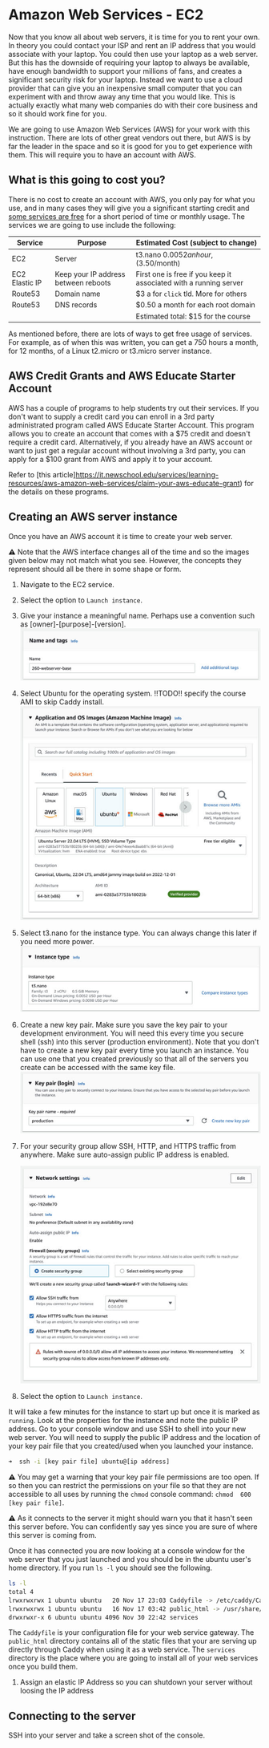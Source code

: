# Amazon Web Services - EC2

Now that you know all about web servers, it is time for you to rent your own. In theory you could contact your ISP and rent an IP address that you would associate with your laptop. You could then use your laptop as a web server. But this has the downside of requiring your laptop to always be available, have enough bandwidth to support your millions of fans, and creates a significant security risk for your laptop. Instead we want to use a cloud provider that can give you an inexpensive small computer that you can experiment with and throw away any time that you would like. This is actually exactly what many web companies do with their core business and so it should work fine for you.

We are going to use Amazon Web Services (AWS) for your work with this instruction. There are lots of other great vendors out there, but AWS is by far the leader in the space and so it is good for you to get experience with them. This will require you to have an account with AWS.

## What is this going to cost you?

There is no cost to create an account with AWS, you only pay for what you use, and in many cases they will give you a significant starting credit and [some services are free](https://aws.amazon.com/free) for a short period of time or monthly usage. The services we are going to use include the following:

| Service        | Purpose                              | Estimated Cost (subject to change)                                |
| -------------- | ------------------------------------ | ----------------------------------------------------------------- |
| EC2            | Server                               | t3.nano $0.0052 an hour, ($3.50/month)                            |
| EC2 Elastic IP | Keep your IP address between reboots | First one is free if you keep it associated with a running server |
| Route53        | Domain name                          | $3 a for `click` tld. More for others                             |
| Route53        | DNS records                          | $0.50 a month for each root domain                                |
|                |                                      | Estimated total: $15 for the course                               |

As mentioned before, there are lots of ways to get free usage of services. For example, as of when this was written, you can get a 750 hours a month, for 12 months, of a Linux t2.micro or t3.micro server instance.

## AWS Credit Grants and AWS Educate Starter Account

AWS has a couple of programs to help students try out their services. If you don't want to supply a credit card you can enroll in a 3rd party administrated program called AWS Educate Starter Account. This program allows you to create an account that comes with a $75 credit and doesn't require a credit card. Alternatively, if you already have an AWS account or want to just get a regular account without involving a 3rd party, you can apply for a $100 grant from AWS and apply it to your account.

Refer to [this article]https://it.newschool.edu/services/learning-resources/aws-amazon-web-services/claim-your-aws-educate-grant) for the details on these programs.

## Creating an AWS server instance

Once you have an AWS account it is time to create your web server.

⚠ Note that the AWS interface changes all of the time and so the images given below may not match what you see. However, the concepts they represent should all be there in some shape or form.

1. Navigate to the EC2 service.
1. Select the option to `Launch instance`.
1. Give your instance a meaningful name. Perhaps use a convention such as [owner]-[purpose]-[version].
   ![AWS Instance name](webServerAWSName.jpg)
1. Select Ubuntu for the operating system. !!TODO!! specify the course AMI to skip Caddy install.
   ![AWS Instance name](webServerAWSAmi.jpg)
1. Select t3.nano for the instance type. You can always change this later if you need more power.
   ![AWS Instance name](webServerAWSType.jpg)
1. Create a new key pair. Make sure you save the key pair to your development environment. You will need this every time you secure shell (ssh) into this server (production environment). Note that you don't have to create a new key pair every time you launch an instance. You can use one that you created previously so that all of the servers you create can be accessed with the same key file.
   ![AWS Instance name](webServerAWSkeyPair.jpg)
1. For your security group allow SSH, HTTP, and HTTPS traffic from anywhere. Make sure auto-assign public IP address is enabled.

   ![AWS Instance name](webServerAWSNetwork.jpg)

1. Select the option to `Launch instance`.

It will take a few minutes for the instance to start up but once it is marked as `running`. Look at the properties for the instance and note the public IP address. Go to your console window and use SSH to shell into your new web server. You will need to supply the public IP address and the location of your key pair file that you created/used when you launched your instance.

```sh
➜  ssh -i [key pair file] ubuntu@[ip address]
```

⚠ You may get a warning that your key pair file permissions are too open. If so then you can restrict the permissions on your file so that they are not accessible to all uses by running the `chmod` console command: `chmod  600 [key pair file]`.

⚠ As it connects to the server it might should warn you that it hasn't seen this server before. You can confidently say yes since you are sure of where this server is coming from.

Once it has connected you are now looking at a console window for the web server that you just launched and you should be in the ubuntu user's home directory. If you run `ls -l` you should see the following.

```sh
ls -l
total 4
lrwxrwxrwx 1 ubuntu ubuntu   20 Nov 17 23:03 Caddyfile -> /etc/caddy/Caddyfile
lrwxrwxrwx 1 ubuntu ubuntu   16 Nov 17 03:42 public_html -> /usr/share/caddy
drwxrwxr-x 6 ubuntu ubuntu 4096 Nov 30 22:42 services
```

The `Caddyfile` is your configuration file for your web service gateway. The `public_html` directory contains all of the static files that your are serving up directly through Caddy when using it as a web service. The `services` directory is the place where you are going to install all of your web services once you build them.

1. Assign an elastic IP Address so you can shutdown your server without loosing the IP address

## Connecting to the server

SSH into your server and take a screen shot of the console.
